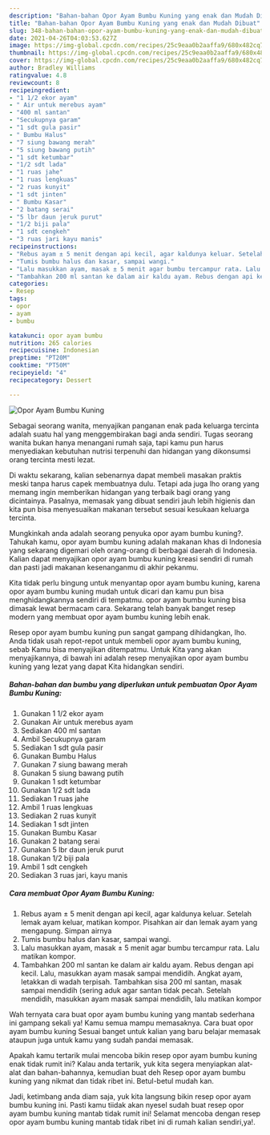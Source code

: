 ```yaml
---
description: "Bahan-bahan Opor Ayam Bumbu Kuning yang enak dan Mudah Dibuat"
title: "Bahan-bahan Opor Ayam Bumbu Kuning yang enak dan Mudah Dibuat"
slug: 348-bahan-bahan-opor-ayam-bumbu-kuning-yang-enak-dan-mudah-dibuat
date: 2021-04-26T04:03:53.627Z
image: https://img-global.cpcdn.com/recipes/25c9eaa0b2aaffa9/680x482cq70/opor-ayam-bumbu-kuning-foto-resep-utama.jpg
thumbnail: https://img-global.cpcdn.com/recipes/25c9eaa0b2aaffa9/680x482cq70/opor-ayam-bumbu-kuning-foto-resep-utama.jpg
cover: https://img-global.cpcdn.com/recipes/25c9eaa0b2aaffa9/680x482cq70/opor-ayam-bumbu-kuning-foto-resep-utama.jpg
author: Bradley Williams
ratingvalue: 4.8
reviewcount: 8
recipeingredient:
- "1 1/2 ekor ayam"
- " Air untuk merebus ayam"
- "400 ml santan"
- "Secukupnya garam"
- "1 sdt gula pasir"
- " Bumbu Halus"
- "7 siung bawang merah"
- "5 siung bawang putih"
- "1 sdt ketumbar"
- "1/2 sdt lada"
- "1 ruas jahe"
- "1 ruas lengkuas"
- "2 ruas kunyit"
- "1 sdt jinten"
- " Bumbu Kasar"
- "2 batang serai"
- "5 lbr daun jeruk purut"
- "1/2 biji pala"
- "1 sdt cengkeh"
- "3 ruas jari kayu manis"
recipeinstructions:
- "Rebus ayam ± 5 menit dengan api kecil, agar kaldunya keluar. Setelah lemak ayam keluar, matikan kompor. Pisahkan air dan lemak ayam yang mengapung. Simpan airnya"
- "Tumis bumbu halus dan kasar, sampai wangi."
- "Lalu masukkan ayam, masak ± 5 menit agar bumbu tercampur rata. Lalu matikan kompor."
- "Tambahkan 200 ml santan ke dalam air kaldu ayam. Rebus dengan api kecil. Lalu, masukkan ayam masak sampai mendidih. Angkat ayam, letakkan di wadah terpisah. Tambahkan sisa 200 ml santan, masak sampai mendidih (sering aduk agar santan tidak pecah. Setelah mendidih, masukkan ayam masak sampai mendidih, lalu matikan kompor"
categories:
- Resep
tags:
- opor
- ayam
- bumbu

katakunci: opor ayam bumbu 
nutrition: 265 calories
recipecuisine: Indonesian
preptime: "PT20M"
cooktime: "PT50M"
recipeyield: "4"
recipecategory: Dessert

---
```



![Opor Ayam Bumbu Kuning](https://img-global.cpcdn.com/recipes/25c9eaa0b2aaffa9/680x482cq70/opor-ayam-bumbu-kuning-foto-resep-utama.jpg)

Sebagai seorang wanita, menyajikan panganan enak pada keluarga tercinta adalah suatu hal yang menggembirakan bagi anda sendiri. Tugas seorang  wanita bukan hanya menangani rumah saja, tapi kamu pun harus menyediakan kebutuhan nutrisi terpenuhi dan hidangan yang dikonsumsi orang tercinta mesti lezat.

Di waktu  sekarang, kalian sebenarnya dapat membeli masakan praktis meski tanpa harus capek membuatnya dulu. Tetapi ada juga lho orang yang memang ingin memberikan hidangan yang terbaik bagi orang yang dicintainya. Pasalnya, memasak yang dibuat sendiri jauh lebih higienis dan kita pun bisa menyesuaikan makanan tersebut sesuai kesukaan keluarga tercinta. 



Mungkinkah anda adalah seorang penyuka opor ayam bumbu kuning?. Tahukah kamu, opor ayam bumbu kuning adalah makanan khas di Indonesia yang sekarang digemari oleh orang-orang di berbagai daerah di Indonesia. Kalian dapat menyajikan opor ayam bumbu kuning kreasi sendiri di rumah dan pasti jadi makanan kesenanganmu di akhir pekanmu.

Kita tidak perlu bingung untuk menyantap opor ayam bumbu kuning, karena opor ayam bumbu kuning mudah untuk dicari dan kamu pun bisa menghidangkannya sendiri di tempatmu. opor ayam bumbu kuning bisa dimasak lewat bermacam cara. Sekarang telah banyak banget resep modern yang membuat opor ayam bumbu kuning lebih enak.

Resep opor ayam bumbu kuning pun sangat gampang dihidangkan, lho. Anda tidak usah repot-repot untuk membeli opor ayam bumbu kuning, sebab Kamu bisa menyajikan ditempatmu. Untuk Kita yang akan menyajikannya, di bawah ini adalah resep menyajikan opor ayam bumbu kuning yang lezat yang dapat Kita hidangkan sendiri.

<!--inarticleads1-->

##### Bahan-bahan dan bumbu yang diperlukan untuk pembuatan Opor Ayam Bumbu Kuning:

1. Gunakan 1 1/2 ekor ayam
1. Gunakan  Air untuk merebus ayam
1. Sediakan 400 ml santan
1. Ambil Secukupnya garam
1. Sediakan 1 sdt gula pasir
1. Gunakan  Bumbu Halus
1. Gunakan 7 siung bawang merah
1. Gunakan 5 siung bawang putih
1. Gunakan 1 sdt ketumbar
1. Gunakan 1/2 sdt lada
1. Sediakan 1 ruas jahe
1. Ambil 1 ruas lengkuas
1. Sediakan 2 ruas kunyit
1. Sediakan 1 sdt jinten
1. Gunakan  Bumbu Kasar
1. Gunakan 2 batang serai
1. Gunakan 5 lbr daun jeruk purut
1. Gunakan 1/2 biji pala
1. Ambil 1 sdt cengkeh
1. Sediakan 3 ruas jari, kayu manis




<!--inarticleads2-->

##### Cara membuat Opor Ayam Bumbu Kuning:

1. Rebus ayam ± 5 menit dengan api kecil, agar kaldunya keluar. Setelah lemak ayam keluar, matikan kompor. Pisahkan air dan lemak ayam yang mengapung. Simpan airnya
1. Tumis bumbu halus dan kasar, sampai wangi.
1. Lalu masukkan ayam, masak ± 5 menit agar bumbu tercampur rata. Lalu matikan kompor.
1. Tambahkan 200 ml santan ke dalam air kaldu ayam. Rebus dengan api kecil. Lalu, masukkan ayam masak sampai mendidih. Angkat ayam, letakkan di wadah terpisah. Tambahkan sisa 200 ml santan, masak sampai mendidih (sering aduk agar santan tidak pecah. Setelah mendidih, masukkan ayam masak sampai mendidih, lalu matikan kompor




Wah ternyata cara buat opor ayam bumbu kuning yang mantab sederhana ini gampang sekali ya! Kamu semua mampu memasaknya. Cara buat opor ayam bumbu kuning Sesuai banget untuk kalian yang baru belajar memasak ataupun juga untuk kamu yang sudah pandai memasak.

Apakah kamu tertarik mulai mencoba bikin resep opor ayam bumbu kuning enak tidak rumit ini? Kalau anda tertarik, yuk kita segera menyiapkan alat-alat dan bahan-bahannya, kemudian buat deh Resep opor ayam bumbu kuning yang nikmat dan tidak ribet ini. Betul-betul mudah kan. 

Jadi, ketimbang anda diam saja, yuk kita langsung bikin resep opor ayam bumbu kuning ini. Pasti kamu tiidak akan nyesel sudah buat resep opor ayam bumbu kuning mantab tidak rumit ini! Selamat mencoba dengan resep opor ayam bumbu kuning mantab tidak ribet ini di rumah kalian sendiri,ya!.

